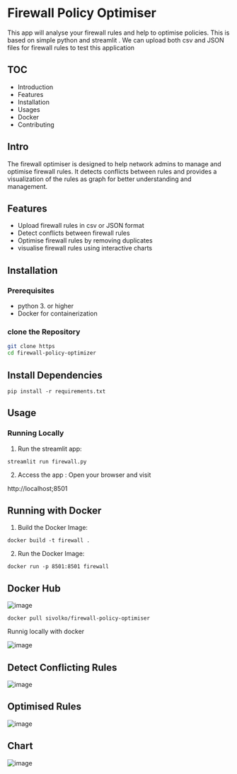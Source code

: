 # Firewall Policy Optimiser 

This app will analyse your firewall rules and help to optimise policies. This is based on simple python and streamlit . We can upload both csv and JSON files for firewall rules to test this application 

## TOC 
- Introduction 
- Features
- Installation 
- Usages
- Docker 
- Contributing 

## Intro

The firewall optimiser is designed to help network admins to manage and optimise firewall rules. It detects conflicts between rules and provides a visualization of the rules as graph for better understanding and management.

## Features 

- Upload firewall rules in csv or JSON format
- Detect conflicts between firewall rules 
- Optimise firewall rules by removing duplicates 
- visualise firewall rules using interactive charts

## Installation 

### Prerequisites 
- python 3. or higher 
- Docker  for containerization 

### clone the Repository 

```bash
git clone https
cd firewall-policy-optimizer
```

## Install Dependencies 

```
pip install -r requirements.txt
```

## Usage

### Running Locally 

1. Run the streamlit app:
```
streamlit run firewall.py
```
2. Access the app : Open your browser and visit 

http://localhost;8501

## Running with Docker 

1. Build the Docker Image:
```
docker build -t firewall .
```
2. Run the Docker Image:
```
docker run -p 8501:8501 firewall
```
## Docker Hub 
![image](https://github.com/user-attachments/assets/9640b1d1-4048-44e4-9ec6-6101d9721f95)

```
docker pull sivolko/firewall-policy-optimiser
```
Runnig locally with docker  

![image](https://github.com/user-attachments/assets/aab7c545-4585-48c0-bbde-599380634ac4)


## Detect Conflicting Rules

![image](https://github.com/user-attachments/assets/63125276-b1b7-4469-bb7b-f242bcf51b30)

## Optimised Rules 
![image](https://github.com/user-attachments/assets/858d88d1-a1c5-4d84-9fd2-f1b253e0449b)

## Chart 
![image](https://github.com/user-attachments/assets/f3253df6-270b-4e0c-8b9a-396a3d85a449)



